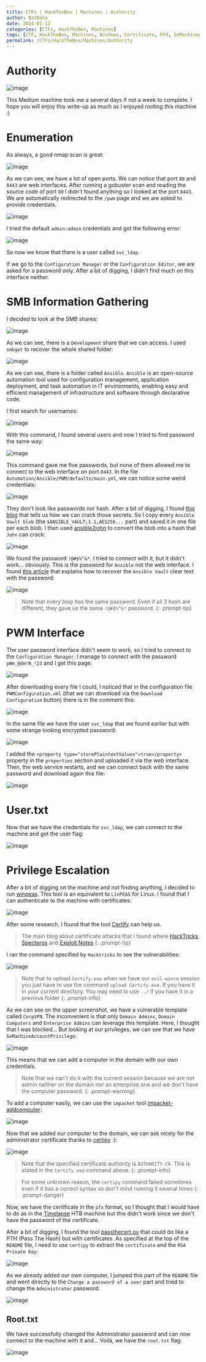 ```yaml
---
title: CTFs | HackTheBox | Machines | Authority
author: BatBato
date: 2024-01-12
categories: [CTFs, HackTheBox, Machines]
tags: [CTF, HackTheBox, Machines, Windows, Certificate, PFX, SeMachineAccountPrivilege]
permalink: /CTFs/HackTheBox/Machines/Authority
---
```


# Authority


![image](https://raw.githubusercontent.com/Nouman404/nouman404.github.io/main/_posts/CTFs/HackTheBox/Machines/Authority/Images/Pasted%20image%2020230802150220.png)

This Medium machine took me a several days if not a week to complete. I hope you will enjoy this write-up as much as I enjoyed rooting this machine :)

# Enumeration

As always, a good nmap scan is great:

![image](https://raw.githubusercontent.com/Nouman404/nouman404.github.io/main/_posts/CTFs/HackTheBox/Machines/Authority/Images/Pasted%20image%2020230802153700.png)

As we can see, we have a lot of open ports. We can notice that port `80` and `8443` are web interfaces. After running a gobuster scan and reading the source code of port `80` I didn't found anything so I looked at the port `8443`. We are automatically redirected to the `/pwm` page and we are asked to provide credentials.

![image](https://raw.githubusercontent.com/Nouman404/nouman404.github.io/main/_posts/CTFs/HackTheBox/Machines/Authority/Images/Pasted%20image%2020230802152537.png)

I tried the default `admin:admin` credentials and got the following error:

![image](https://raw.githubusercontent.com/Nouman404/nouman404.github.io/main/_posts/CTFs/HackTheBox/Machines/Authority/Images/Pasted%20image%2020230802152821.png)

So now we know that there is a user called `svc_ldap`.

If we go to the `Configuration Manager` or the `Configuration Editor`, we are asked for a password only. After a bit of digging, I didn't find much on this interface neither. 

# SMB Information Gathering

I decided to look at the SMB shares:

![image](https://raw.githubusercontent.com/Nouman404/nouman404.github.io/main/_posts/CTFs/HackTheBox/Machines/Authority/Images/Pasted%20image%2020230802153254.png)

As we can see, there is a `Development` share that we can access. I used `smbget` to recover the whole shared folder:

![image](https://raw.githubusercontent.com/Nouman404/nouman404.github.io/main/_posts/CTFs/HackTheBox/Machines/Authority/Images/Pasted%20image%2020230802153508.png)

As we can see, there is a folder called `Ansible`. `Ansible` is an open-source automation tool used for configuration management, application deployment, and task automation in IT environments, enabling easy and efficient management of infrastructure and software through declarative code.

I first search for usernames:

![image](https://raw.githubusercontent.com/Nouman404/nouman404.github.io/main/_posts/CTFs/HackTheBox/Machines/Authority/Images/Pasted%20image%2020230802154107.png)

With this command, I found several users and now I tried to find password the same way:

![image](https://raw.githubusercontent.com/Nouman404/nouman404.github.io/main/_posts/CTFs/HackTheBox/Machines/Authority/Images/Pasted%20image%2020230802154248.png)

This command gave me five passwords, but none of them allowed me to connect to the web interface on port `8443`. In the file `Automation/Ansible/PWM/defaults/main.yml`, we can notice some weird credentials:

![image](https://raw.githubusercontent.com/Nouman404/nouman404.github.io/main/_posts/CTFs/HackTheBox/Machines/Authority/Images/Pasted%20image%2020230802154418.png)

They don't look like passwords nor hash. After a bit of digging, I found [this blog](https://www.bengrewell.com/cracking-ansible-vault-secrets-with-hashcat/) that tells us how we can crack those secrets. So I copy every `Ansible Vault blob` (the `$ANSIBLE_VAULT;1.1;AES256...` part) and saved it in one file per each blob. I then used [ansible2john](https://www.kali.org/tools/john/#ansible2john) to convert the blob into a hash that `John` can crack:

![image](https://raw.githubusercontent.com/Nouman404/nouman404.github.io/main/_posts/CTFs/HackTheBox/Machines/Authority/Images/Pasted%20image%2020230802155256.png)

We found the password `!@#$%^&*`. I tried to connect with it, but it didn't work... obviously. This is the password for `Ansible` not the web interface. I found [this article](https://www.rogerperkin.co.uk/network-automation/ansible/vault-tutorial/) that explains how to recover the `Ansible Vault` clear text with the password:

![image](https://raw.githubusercontent.com/Nouman404/nouman404.github.io/main/_posts/CTFs/HackTheBox/Machines/Authority/Images/Pasted%20image%2020230802160615.png)

> Note that every blop has the same password. Even if  all 3 hash are different, they gave us the same `!@#$%^&*` password.
{: .prompt-tip}

# PWM Interface

The user password interface didn't seem to work, so I tried to connect to the `Configuration Manager`. I manage to connect with the password `pWm_@dm!N_!23` and I get this page:

![image](https://raw.githubusercontent.com/Nouman404/nouman404.github.io/main/_posts/CTFs/HackTheBox/Machines/Authority/Images/Pasted%20image%2020230802160951.png)

After downloading every file I could, I noticed that in the configuration file `PWMConfiguration.xml` (that we can download via the `Download Configuration` button) there is in the comment this:

![image](https://raw.githubusercontent.com/Nouman404/nouman404.github.io/main/_posts/CTFs/HackTheBox/Machines/Authority/Images/Pasted%20image%2020230802161126.png)

In the same file we have the user `svc_ldap` that we found earlier but with some strange looking encrypted password:

![image](https://raw.githubusercontent.com/Nouman404/nouman404.github.io/main/_posts/CTFs/HackTheBox/Machines/Authority/Images/Pasted%20image%2020230802161235.png)

I added the `<property type="storePlaintextValues">true</property>` property in the `properties` section and uploaded it via the web interface. Then, the web service restarts, and we can connect back with the same password and download again this file:

![image](https://raw.githubusercontent.com/Nouman404/nouman404.github.io/main/_posts/CTFs/HackTheBox/Machines/Authority/Images/Pasted%20image%2020230802161443.png)

# User.txt

Now that we have the credentials for `svc_ldap`, we can connect to the machine and get the user flag:

![image](https://raw.githubusercontent.com/Nouman404/nouman404.github.io/main/_posts/CTFs/HackTheBox/Machines/Authority/Images/Pasted%20image%2020230802161605.png)

# Privilege Escalation

After a bit of digging on the machine and not finding anything, I decided to run [winpeas](https://github.com/carlospolop/PEASS-ng/releases/tag/20230731-452f0c44). This tool is an equivalent to `LinPEAS` for Linux. I found that I can authenticate to the machine with certificates:

![image](https://raw.githubusercontent.com/Nouman404/nouman404.github.io/main/_posts/CTFs/HackTheBox/Machines/Authority/Images/Pasted%20image%2020230802162330.png)

After some research, I found that the tool [Certify](https://github.com/r3motecontrol/Ghostpack-CompiledBinaries/blob/master/Certify.exe) can help us.

> The main blog about certificate attacks that I found where [HackTricks](https://book.hacktricks.xyz/windows-hardening/active-directory-methodology/ad-certificates/domain-escalation), [Specteros](https://posts.specterops.io/certified-pre-owned-d95910965cd2) and [Exploit Notes](https://exploit-notes.hdks.org/exploit/windows/active-directory/ad-cs-pentesting/)
{: .prompt-tip}

I ran the command specified by `Hacktricks` to see the vulnerabilities:

![image](https://raw.githubusercontent.com/Nouman404/nouman404.github.io/main/_posts/CTFs/HackTheBox/Machines/Authority/Images/Pasted%20image%2020230802162911.png)

> Note that to upload `Certify.exe` when we have our `evil-winrm` session you just have to use the command `upload Certify.exe`. If you have it in your current directory. You may need to use `../` if you have it in a previous folder
{: .prompt-info}

As we can see on the upper screenshot, we have a vulnerable template called `CorpVPN`. The inconvenient is that only `Domain Admins`, `Domain Computers` and `Enterprise Admins` can leverage this template. Here, I thought that I was blocked... But looking at our privileges, we can see that we have `SeMachineAccountPrivilege`:

![image](https://raw.githubusercontent.com/Nouman404/nouman404.github.io/main/_posts/CTFs/HackTheBox/Machines/Authority/Images/Pasted%20image%2020230802163452.png)

This means that we can add a computer in the domain with our own credentials.

> Note that we can't do it with the current session because we are not admin neither on the domain nor an enterprise one and we don't have the computer password.
{: .prompt-warning}

To add a computer easily, we can use the `impacket` tool [impacket-addcomputer](https://www.kali.org/tools/impacket-scripts/#impacket-addcomputer):

![image](https://raw.githubusercontent.com/Nouman404/nouman404.github.io/main/_posts/CTFs/HackTheBox/Machines/Authority/Images/Pasted%20image%2020230802163804.png)

Now that we added our computer to the domain, we can ask nicely for the administrator certificate thanks to [certipy](https://www.kali.org/tools/certipy-ad/)  :):

![image](https://raw.githubusercontent.com/Nouman404/nouman404.github.io/main/_posts/CTFs/HackTheBox/Machines/Authority/Images/Pasted%20image%2020230802164054.png)

>Note that the specified certificate authority is `AUTHORITY-CA`. This is stated in the `Certify.exe` command above.
{: .prompt-info}

> For some unknown reason, the `certipy` command  failed sometimes even if it has a correct syntax so don't mind running it several times
{: .prompt-danger}

Now, we have the certificate in the `pfx` format, so I thought that I would have to do as in the [Timelapse](https://nouman404.github.io/CTFs/HackTheBox/Machines/Timelapse#pfx-password-cracking) HTB machine but this didn't work since we don't have the password of the certificate.

After a bit of digging, I found the tool [passthecert.py](https://github.com/AlmondOffSec/PassTheCert/tree/main/Python) that could do like a PTH (Pass The Hash) but with certificates. As specified at the top of the `README` file, I need to use `certipy` to extract the `certificate` and the `RSA Private Key`:

![image](https://raw.githubusercontent.com/Nouman404/nouman404.github.io/main/_posts/CTFs/HackTheBox/Machines/Authority/Images/Pasted%20image%2020230802165344.png)

As we already added our own computer, I jumped this part of the `README` file and went directly to the `Change a password of a user` part and tried to change the `Administrator` password:

![image](https://raw.githubusercontent.com/Nouman404/nouman404.github.io/main/_posts/CTFs/HackTheBox/Machines/Authority/Images/Pasted%20image%2020230802165640.png)


## Root.txt

We have successfully changed the Administrator password and can now connect to the machine with it and... Voilà, we have the `root.txt` flag:

![image](https://raw.githubusercontent.com/Nouman404/nouman404.github.io/main/_posts/CTFs/HackTheBox/Machines/Authority/Images/Pasted%20image%2020230802165809.png)



